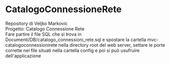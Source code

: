 # CatalogoConnessioneRete
Repository di Veljko Markovic
<br />
Progetto: Catalogo Connessione Rete
<br />
Fare partire il file SQL che si trova in Documenti/DB/catalogo_connessioni_rete.sql e spostare la cartella mvc-catalogoconnessionirete nella directory root del web server, settare le porte corrette nei file situati nella cartella config e poi si può usufruire dell'applicazione
